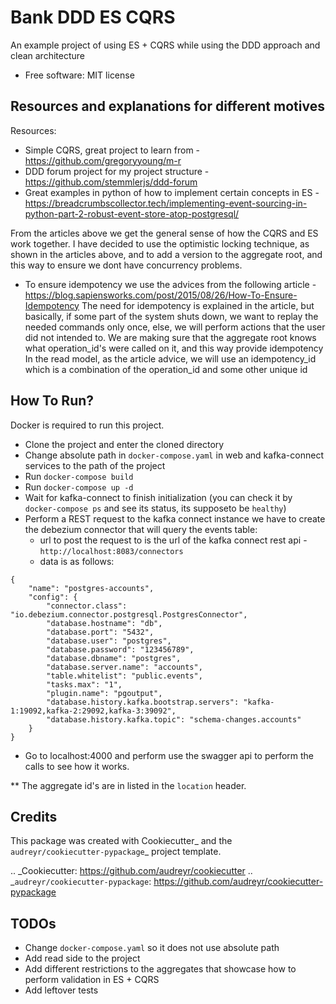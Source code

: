 Bank DDD ES CQRS
================

An example project of using ES + CQRS while using the DDD approach and clean architecture


* Free software: MIT license

Resources and explanations for different motives
--------
Resources:
 - Simple CQRS, great project to learn from - https://github.com/gregoryyoung/m-r
 - DDD forum project for my project structure - https://github.com/stemmlerjs/ddd-forum
 - Great examples in python of how to implement certain concepts in ES - https://breadcrumbscollector.tech/implementing-event-sourcing-in-python-part-2-robust-event-store-atop-postgresql/

 From the articles above we get the general sense of how the CQRS and ES work together.
 I have decided to use the optimistic locking technique, as shown in the articles above, and to add a version to the
 aggregate root, and this way to ensure we dont have concurrency problems.

 - To ensure idempotency we use the advices from the following article - https://blog.sapiensworks.com/post/2015/08/26/How-To-Ensure-Idempotency
   The need for idempotency is explained in the article, but basically, if some part of the system shuts down,
   we want to replay the needed commands only once, else, we will perform actions that the user did not intended to.
   We are making sure that the aggregate root knows what operation_id's were called on it, and this way provide idempotency
   In the read model, as the article advice, we will use an idempotency_id which is a combination of the operation_id and some other unique id

How To Run?
----------
Docker is required to run this project.

- Clone the project and enter the cloned directory
- Change absolute path in `docker-compose.yaml` in web and kafka-connect services to the path of the project
- Run `docker-compose build`
- Run `docker-compose up -d`
- Wait for kafka-connect to finish initialization (you can check it by `docker-compose ps` and see its status, its supposeto be `healthy`)
- Perform a REST request to the kafka connect instance we have to create the debezium connector that will query the events table:
    - url to post the request to is the url of the kafka connect rest api - `http://localhost:8083/connectors`
    - data is as follows:

```
{
    "name": "postgres-accounts",
    "config": {
        "connector.class": "io.debezium.connector.postgresql.PostgresConnector",
        "database.hostname": "db",
        "database.port": "5432",
        "database.user": "postgres",
        "database.password": "123456789",
        "database.dbname": "postgres",
        "database.server.name": "accounts",
        "table.whitelist": "public.events",
        "tasks.max": "1",
        "plugin.name": "pgoutput",
        "database.history.kafka.bootstrap.servers": "kafka-1:19092,kafka-2:29092,kafka-3:39092",
        "database.history.kafka.topic": "schema-changes.accounts"
    }
}
```

- Go to localhost:4000 and perform use the swagger api to perform the calls to see how it works.

** The aggregate id's are in listed in the `location` header.

Credits
-------

This package was created with Cookiecutter_ and the `audreyr/cookiecutter-pypackage`_ project template.

.. _Cookiecutter: https://github.com/audreyr/cookiecutter
.. _`audreyr/cookiecutter-pypackage`: https://github.com/audreyr/cookiecutter-pypackage

TODOs
-----
- Change `docker-compose.yaml` so it does not use absolute path
- Add read side to the project
- Add different restrictions to the aggregates that showcase how to perform validation in ES + CQRS
- Add leftover tests
